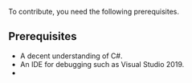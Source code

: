 To contribute, you need the following prerequisites.

## Prerequisites

- A decent understanding of C#.
- An IDE for debugging such as Visual Studio 2019.
- 
